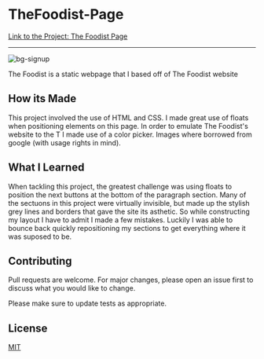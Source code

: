 # TheFoodist-Page
[Link to the Project: The Foodist Page](thefoodistpage.netlify.com)

___
![bg-signup](https://user-images.githubusercontent.com/49502261/60318117-cba3a680-993f-11e9-8af4-dc2bd341eb72.jpg)

The Foodist is a static webpage that I based off of The Foodist website

## How its Made
This project involved the use of HTML and CSS. I made great use of floats when positioning elements on this page. In order to emulate The Foodist's website to the T I made use of a color picker. Images where borrowed from google (with usage rights in mind). 


## What I Learned
When tackling this project, the greatest challenge was using floats to position the next buttons at the bottom of the paragraph section. Many of the sectuons in this project were virtually invisible, but made up the stylish grey lines and borders that gave the site its asthetic. So while constructing my layout I have to admit I made a few mistakes. Luckily I was able to bounce back quickly repositioning my sections to get everything where it was suposed to be. 

## Contributing
Pull requests are welcome. For major changes, please open an issue first to discuss what you would like to change.

Please make sure to update tests as appropriate.

## License
[MIT](https://choosealicense.com/licenses/mit/)
